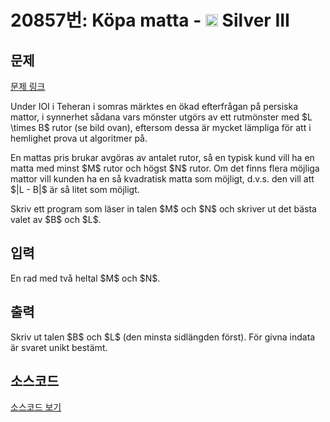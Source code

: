 # 20857번: Köpa matta - <img src="https://static.solved.ac/tier_small/8.svg" style="height:20px" /> Silver III

<!-- performance -->

<!-- 문제 제출 후 깃허브에 푸시를 했을 때 제출한 코드의 성능이 입력될 공간입니다.-->

<!-- end -->

## 문제

[문제 링크](https://boj.kr/20857)


<p>Under IOI i Teheran i somras märktes en ökad efterfrågan på persiska mattor, i synnerhet sådana vars mönster utgörs av ett rutmönster med $L \times B$ rutor (se bild ovan), eftersom dessa är mycket lämpliga för att i hemlighet prova ut algoritmer på.</p>

<p>En mattas pris brukar avgöras av antalet rutor, så en typisk kund vill ha en matta med minst $M$ rutor och högst $N$ rutor. Om det finns flera möjliga mattor vill kunden ha en så kvadratisk matta som möjligt, d.v.s. den vill att $|L - B|$ är så litet som möjligt.</p>

<p>Skriv ett program som läser in talen $M$ och $N$ och skriver ut det bästa valet av $B$ och $L$.</p>



## 입력


<p>En rad med två heltal $M$ och $N$.</p>



## 출력


<p>Skriv ut talen $B$ och $L$ (den minsta sidlängden först). För givna indata är svaret unikt bestämt.</p>



## 소스코드

[소스코드 보기](Köpa%20matta.cpp)